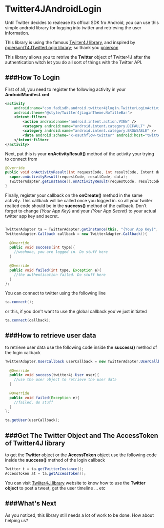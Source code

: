 Twitter4JAndroidLogin
=====================

Until Twitter decides to realease its offical SDK fro Android, you can use this simple android library for logging into twitter and retrieving the user information.

This library is using the famous [Twiiter4J library](http://twitter4j.org/en/), and inspired by [ppierson/T4JTwitterLogin library](https://github.com/ppierson/T4JTwitterLogin); so thank you [ppierson](https://github.com/ppierson)

This library allows you to retrive the **Twitter** object of Twitter4J after the authentication witch let you do all sort of things with the Twitter API.


###How To Login
--------------------

First of all, you need to register the following activity in your **AndroidManifest.xml**
```xml
<activity
	android:name="com.fadisdh.android.twitter4jlogin.TwitterLoginActivity"
	android:theme="@style/Twitter4jLoginTheme.NoTitleBar">
	<intent-filter>
	    <action android:name="android.intent.action.VIEW" />
	    <category android:name="android.intent.category.DEFAULT" />
	    <category android:name="android.intent.category.BROWSABLE" />
	    <data android:scheme="x-oauthflow-twitter" android:host="twitterlogin"/>
	</intent-filter>
</activity>
```

Next, put this is your **onActivityResult()** method of the activity your trying to connect from
```java
@Override
public void onActivityResult(int requestCode, int resultCode, Intent data) {
  super.onActivityResult(requestCode, resultCode, data);
  TwitterAdapter.getInstance().onActivityResult(requestCode, resultCode, data);
}
```

Finally, register your callback on the **onCreate()** method in the same activity. This callback will be called once you logged in. so all your twiiter realted code should be in the **success()** method of the callback.
Don't forget to change *{Your App Key}* and your *{Your App Secret}* to your actual twitter app key and secret.
```java

TwitterAdapter ta = TwitterAdapter.getInstance(this, "{Your App Key}", "{Your App Secret}");
TwitterAdapter.Callback callback = new TwitterAdapter.Callback(){
 
  @Override
  public void success(int type){
    //woohooo, you are logged in. Do stuff here 
  }
  
  @Override
  public void failed(int type, Exception e){
    //the authentication failed. Do stuff here
  }
};
```

You can connect to twitter using the following line
```java
ta.connect();
```

or this, if you don't want to use the global callback you've just initiated
```java
ta.connect(callback);
```


###How to retrieve user data
--------------------

to retrieve user data use the following code inside the **success()** method of the login callback
```java
TwitterAdapter.UserCallback userCallback = new TwitterAdapter.UserCallback(){
  
  @Override
  public void success(twitter4j.User user){
    //use the user object to retrieve the user data
  }
  
  @Override
  public void failed(Exception e){
    //failed, do stuff
  }
};

ta.getUser(userCallback);
```


###Get The Twitter Object and The AccessToken of Twitter4J library
--------------------

to get the **Twitter** object or the **AccessToken** object use the following code inside the **success()** method of the login callback
```java
Twitter t = ta.getTwitterInstance();
AccessToken at = ta.getAccessToken();
```
You can visit [Twiiter4J library](http://twitter4j.org/en/) website to know how to use the **Twitter object** to post a tweet, get the user timeline ... etc


###What's Next
--------------------

As you noticed, this library still needs a lot of work to be done. How about helping us?
